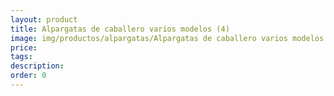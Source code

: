 ```yaml
---
layout: product
title: Alpargatas de caballero varios modelos (4)
image: img/productos/alpargatas/Alpargatas de caballero varios modelos (4).webp
price: 
tags: 
description: 
order: 0
---
```

